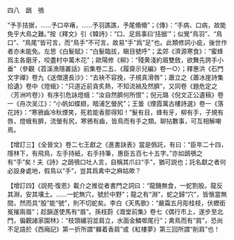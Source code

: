 四八　鴟　鴞

“予手拮据，……予口卒瘏，……予羽譙譙，予尾翛翛”；《傳》：“手病、口病，故能免乎大鳥之難。”按《釋文》引《韓詩》：“口、足爲事曰‘拮据’”；似覺“鳥羽”、“鳥口”、“鳥尾”皆可言，而“鳥手”不可言，故易“手”爲“足”也。此類修詞小疵，後世作者亦未能免。左思《白髮賦》：“白髮臨拔，瞋目號呼”；孟郊《濟源寒食》：“蜜蜂爲主各磨牙，咬盡村中萬木花”；歐陽修《柳》：“殘黄淺約眉雙斂，欲舞先誇手小垂”（參觀《苕溪漁隱叢話》前集卷二五、《履齋示兒編》卷一○）；釋惠洪《石門文字禪》卷九《送僧還長沙》：“去袂不容挽，子規真滑唇”；蕭立之《蕭冰崖詩集拾遺》卷中《燈蛾》：“只道近前貪炙熱，不知流禍及然臍”，又同卷《題危定之〈芳洲吟卷〉》有序引危詠燈蛾：“汝自然臍何所恨”；倪元璐《倪文正公遺稿》卷一《舟次吴江》：“小帆如蝶翅，暗浦乞螢尻”；王曇《煙霞萬古樓詩選》卷一《落花詩》：“寒鴉齒冷秋煙笑，死若能香那得知！”髮有目，蜂有牙，柳有手，子規有唇，燈蛾有臍，流螢有尻，寒鴉有齒，皆鳥而有手之類。聊拈數事，可互相解嘲焉。

【增訂三】《全晉文》卷二七王獻之《進書訣表》當是僞託，有曰：“臣年二十四，隱林下，有飛鳥，左手持紙，右手持筆，惠臣五百七十五字。”亦如鴟鴞之有“手”矣！夫《詩》之鴟鴞口吐人言，自稱其爪曰“手”，猶可説也；託名獻之者何必設身處地，假鳥以“手”，豈其爲禽中之麻姑歟？

【增訂四】《説苑·復恩》載介之推從者書門之詞曰：“龍饑無食，一蛇割股。龍反其淵，安其壤土。……一蛇無穴，號於中野”；龍之有“淵”，蛇之歸“穴”，皆愜當無間，然而具“股”能“號”，則不切蛇矣。李白《天馬歌》：“嚴霜五月彫桂枝，伏櫪銜冤摧兩眉”；趁韻遂使馬有“眉”。孫枝蔚《溉堂前集》卷七《偶行市上，遂步至北門，徧觀諸家園林》：“枝頭繡羽並肩立，水面金鱗啣尾行”；禽鳥而有“肩”，恐尚不足語於《西廂記》第一折所謂“軃着香肩”或《紅樓夢》第三回所謂“削肩”也！